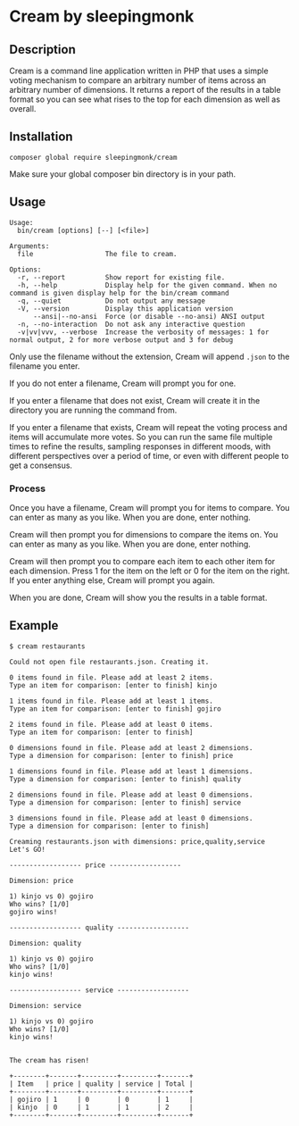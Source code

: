 # Cream by sleepingmonk

## Description

Cream is a command line application written in PHP that uses a simple voting mechanism to compare an arbitrary number of items across an arbitrary number of dimensions. It returns a report of the results in a table format so you can see what rises to the top for each dimension as well as overall.

## Installation

`composer global require sleepingmonk/cream`

Make sure your global composer bin directory is in your path.

## Usage

```
Usage:
  bin/cream [options] [--] [<file>]

Arguments:
  file                  The file to cream.

Options:
  -r, --report          Show report for existing file.
  -h, --help            Display help for the given command. When no command is given display help for the bin/cream command
  -q, --quiet           Do not output any message
  -V, --version         Display this application version
      --ansi|--no-ansi  Force (or disable --no-ansi) ANSI output
  -n, --no-interaction  Do not ask any interactive question
  -v|vv|vvv, --verbose  Increase the verbosity of messages: 1 for normal output, 2 for more verbose output and 3 for debug
```

Only use the filename without the extension, Cream will append `.json` to the filename you enter.

If you do not enter a filename, Cream will prompt you for one.

If you enter a filename that does not exist, Cream will create it in the directory you are running the command from.

If you enter a filename that exists, Cream will repeat the voting process and items will accumulate more votes. So you can run the same file multiple times to refine the results, sampling responses in different moods, with different perspectives over a period of time, or even with different people to get a consensus.

### Process
Once you have a filename, Cream will prompt you for items to compare. You can enter as many as you like. When you are done, enter nothing.

Cream will then prompt you for dimensions to compare the items on. You can enter as many as you like. When you are done, enter nothing.

Cream will then prompt you to compare each item to each other item for each dimension. Press 1 for the item on the left or 0 for the item on the right. If you enter anything else, Cream will prompt you again.

When you are done, Cream will show you the results in a table format.

## Example

```
$ cream restaurants

Could not open file restaurants.json. Creating it.

0 items found in file. Please add at least 2 items.
Type an item for comparison: [enter to finish] kinjo

1 items found in file. Please add at least 1 items.
Type an item for comparison: [enter to finish] gojiro

2 items found in file. Please add at least 0 items.
Type an item for comparison: [enter to finish]

0 dimensions found in file. Please add at least 2 dimensions.
Type a dimension for comparison: [enter to finish] price

1 dimensions found in file. Please add at least 1 dimensions.
Type a dimension for comparison: [enter to finish] quality

2 dimensions found in file. Please add at least 0 dimensions.
Type a dimension for comparison: [enter to finish] service

3 dimensions found in file. Please add at least 0 dimensions.
Type a dimension for comparison: [enter to finish]

Creaming restaurants.json with dimensions: price,quality,service
Let's GO!

------------------ price ------------------

Dimension: price

1) kinjo vs 0) gojiro
Who wins? [1/0]
gojiro wins!

------------------ quality ------------------

Dimension: quality

1) kinjo vs 0) gojiro
Who wins? [1/0]
kinjo wins!

------------------ service ------------------

Dimension: service

1) kinjo vs 0) gojiro
Who wins? [1/0]
kinjo wins!


The cream has risen!

+--------+-------+---------+---------+-------+
| Item   | price | quality | service | Total |
+--------+-------+---------+---------+-------+
| gojiro | 1     | 0       | 0       | 1     |
| kinjo  | 0     | 1       | 1       | 2     |
+--------+-------+---------+---------+-------+
```
